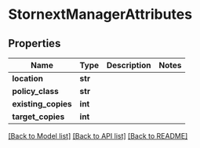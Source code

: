 # StornextManagerAttributes


## Properties

Name | Type | Description | Notes
------------ | ------------- | ------------- | -------------
**location** | **str** |  | 
**policy_class** | **str** |  | 
**existing_copies** | **int** |  | 
**target_copies** | **int** |  | 

[[Back to Model list]](../README.md#models) [[Back to API list]](../README.md#api-endpoints) [[Back to README]](../README.md)


